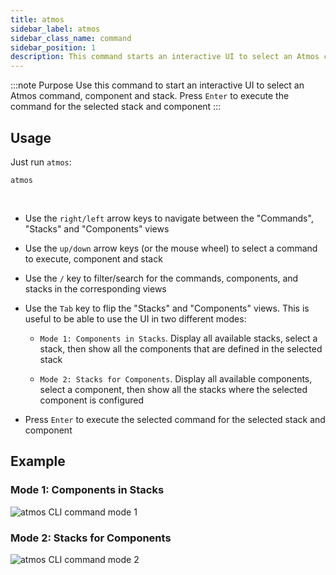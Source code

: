 ```yaml
---
title: atmos
sidebar_label: atmos
sidebar_class_name: command
sidebar_position: 1
description: This command starts an interactive UI to select an Atmos command, component and stack. Press "Enter" to execute the command
---
```


:::note Purpose
Use this command to start an interactive UI to select an Atmos command, component and stack. Press `Enter` to execute the command for the selected
stack and component
:::

## Usage

Just run `atmos`:

```shell
atmos
```

<br/>

- Use the `right/left` arrow keys to navigate between the "Commands", "Stacks" and "Components" views

- Use the `up/down` arrow keys (or the mouse wheel) to select a command to execute, component and stack

- Use the `/` key to filter/search for the commands, components, and stacks in the corresponding views

- Use the `Tab` key to flip the "Stacks" and "Components" views. This is useful to be able to use the UI in two different modes:

  * `Mode 1: Components in Stacks`. Display all available stacks, select a stack, then show all the components that are defined in the selected stack

  * `Mode 2: Stacks for Components`. Display all available components, select a component, then show all the stacks where the selected component is
    configured

- Press `Enter` to execute the selected command for the selected stack and component

## Example

### Mode 1: Components in Stacks

![`atmos` CLI command mode 1](/img/cli/atmos/atmos-cli-command-1.png)

### Mode 2: Stacks for Components

![`atmos` CLI command mode 2](/img/cli/atmos/atmos-cli-command-2.png)
